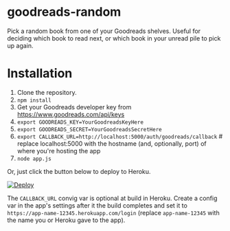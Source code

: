 # goodreads-random

Pick a random book from one of your Goodreads shelves. Useful for deciding which book to read next, or which book in your unread pile to pick up again.

# Installation

1. Clone the repository.
2. `npm install`
3. Get your Goodreads developer key from https://www.goodreads.com/api/keys
4. `export GOODREADS_KEY=YourGoodreadsKeyHere`
5. `export GOODREADS_SECRET=YourGoodreadsSecretHere`
6. `export CALLBACK_URL=http://localhost:5000/auth/goodreads/callback` # replace localhost:5000 with the hostname (and, optionally, port) of where you're hosting the app
7. `node app.js`

Or, just click the button below to deploy to Heroku.

[![Deploy](https://www.herokucdn.com/deploy/button.svg)](https://heroku.com/deploy)

The `CALLBACK_URL` convig var is optional at build in Heroku. Create a config var in the app's settings after it the build completes and set it to `https://app-name-12345.herokuapp.com/login` (replace `app-name-12345` with the name you or Heroku gave to the app).
